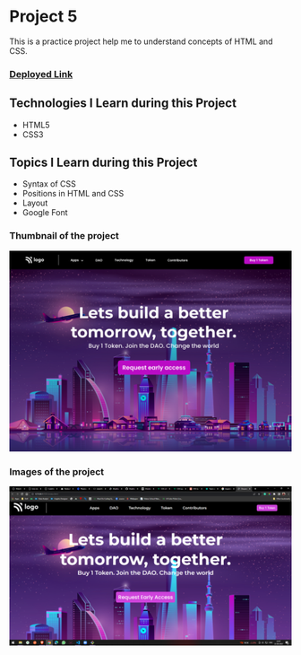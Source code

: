 # Project 5
This is a practice project help me to understand concepts of HTML and CSS. 
### [Deployed Link](https://sarthak-live-project-05.netlify.app/)
## Technologies I Learn during this Project
  - HTML5
  - CSS3
## Topics I Learn during this Project
 - Syntax of CSS
 - Positions in HTML and CSS
 - Layout
 - Google Font
### Thumbnail of the project
![Thumbnail](./5.png)
### Images of the project
 ![screenshort](./Screenshot.png)
